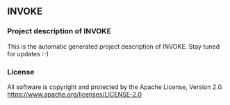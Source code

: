 ## INVOKE

### Project description of INVOKE

This is the automatic generated project description of INVOKE. Stay tuned for updates :-)

### License

All software is copyright and protected by the Apache License, Version 2.0.
https://www.apache.org/licenses/LICENSE-2.0